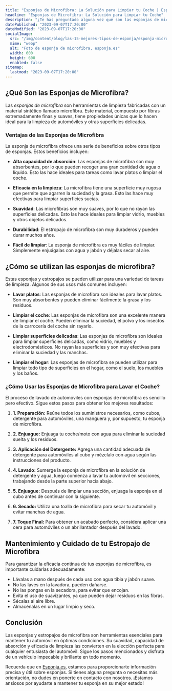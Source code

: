```yaml
---
title: "Esponjas de Microfibra: La Solución para Limpiar tu Coche | Esponja.es"
headline: "Esponjas de Microfibra: La Solución para Limpiar tu Coche"
description: "¿Te has preguntado alguna vez qué son las esponjas de microfibra? Son un tipo de esponja sintética que se ha vuelto muy popular en los últimos años."
datePublished: "2023-09-07T17:20:00"
dateModified: "2023-09-07T17:20:00"
socialImage:
  src: "/img/content/blog/las-15-mejores-tipos-de-esponja/esponja-microfibra.webp"
  mime: "webp"
  alt: "Foto de esponja de microfibra, esponja.es"
  width: 600
  height: 600
  enabled: false
sitemap:
  lastmod: "2023-09-07T17:20:00"
---
```


<Card imagesrc="/img/content/blog/las-15-mejores-tipos-de-esponja/esponja-microfibra.webp" title="Esponjas de Microfibra" amazonlink="https://amzn.to/3OWNccp"/>

## ¿Qué Son las Esponjas de Microfibra?

Las _esponjas de microfibra_ son herramientas de limpieza fabricadas con un material sintético llamado microfibra. Este material, compuesto por fibras extremadamente finas y suaves, tiene propiedades únicas que lo hacen ideal para la limpieza de automóviles y otras superficies delicadas.

### Ventajas de las Esponjas de Microfibra

La esponja de microfibra ofrece una serie de beneficios sobre otros tipos de esponjas. Estos beneficios incluyen:

- **Alta capacidad de absorción**: Las esponjas de microfibra son muy absorbentes, por lo que pueden recoger una gran cantidad de agua o líquido. Esto las hace ideales para tareas como lavar platos o limpiar el coche.

- **Eficacia en la limpieza**: La microfibra tiene una superficie muy rugosa que permite que agarren la suciedad y la grasa. Esto las hace muy efectivas para limpiar superficies sucias.

- **Suavidad**: Las microfibras son muy suaves, por lo que no rayan las superficies delicadas. Esto las hace ideales para limpiar vidrio, muebles y otros objetos delicados.

- **Durabilidad**: El estropajo de microfibra son muy duraderos y pueden durar muchos años.

- **Fácil de limpiar**: La esponja de microfibra es muy fáciles de limpiar. Simplemente enjuágalas con agua y jabón y déjalas secar al aire.


## ¿Cómo se utilizan las esponjas de microfibra?

Estas esponjas y estropajos se pueden utilizar para una variedad de tareas de limpieza. Algunos de sus usos más comunes incluyen:

- **Lavar platos**: Las esponjas de microfibra son ideales para lavar platos. Son muy absorbentes y pueden eliminar fácilmente la grasa y los residuos.

- **Limpiar el coche**: Las esponjas de microfibra son una excelente manera de limpiar el coche. Pueden eliminar la suciedad, el polvo y los insectos de la carrocería del coche sin rayarlo.

- **Limpiar superficies delicadas**: Las esponjas de microfibra son ideales para limpiar superficies delicadas, como vidrio, muebles y electrodomésticos. No rayan las superficies y son muy efectivas para eliminar la suciedad y las manchas.

- **Limpiar el hogar**: Las esponjas de microfibra se pueden utilizar para limpiar todo tipo de superficies en el hogar, como el suelo, los muebles y los baños.


### ¿Cómo Usar las Esponjas de Microfibra para Lavar el Coche?

El proceso de lavado de automóviles con esponjas de microfibra es sencillo pero efectivo. Sigue estos pasos para obtener los mejores resultados:

1. **1. Preparación:** Reúne todos los suministros necesarios, como cubos, detergente para automóviles, una manguera y, por supuesto, tu esponja de microfibra.

2. **2. Enjuague:** Enjuaga tu coche/moto con agua para eliminar la suciedad suelta y los residuos.

3. **3. Aplicación del Detergente:** Agrega una cantidad adecuada de detergente para automóviles al cubo y mézclalo con agua según las instrucciones del producto.

4. **4. Lavado:** Sumerge la esponja de microfibra en la solución de detergente y agua, luego comienza a lavar tu automóvil en secciones, trabajando desde la parte superior hacia abajo.

5. **5. Enjuague:** Después de limpiar una sección, enjuaga la esponja en el cubo antes de continuar con la siguiente.

6. **6. Secado:** Utiliza una toalla de microfibra para secar tu automóvil y evitar manchas de agua.

7. **7. Toque Final:** Para obtener un acabado perfecto, considera aplicar una cera para automóviles o un abrillantador después del lavado.


## Mantenimiento y Cuidado de tu Estropajo de Microfibra

Para garantizar la eficacia continua de tus esponjas de microfibra, es importante cuidarlas adecuadamente:

- Lávalas a mano después de cada uso con agua tibia y jabón suave.
- No las laves en la lavadora, pueden dañarse.
- No las pongas en la secadora, para evitar que encojan.
- Evita el uso de suavizantes, ya que pueden dejar residuos en las fibras.
- Sécalas al aire libre.
- Almacénalas en un lugar limpio y seco.


## Conclusión

Las esponjas y estropajos de microfibra son herramientas esenciales para mantener tu automóvil en óptimas condiciones. Su suavidad, capacidad de absorción y eficacia de limpieza las convierten en la elección perfecta para cualquier entusiasta del automóvil. Sigue los pasos mencionados y disfruta de un vehículo impecable y brillante en todo momento.

Recuerda que en [Esponja.es](https://www.esponja.es), estamos para proporcionarte información precisa y útil sobre esponjas. Si tienes alguna pregunta o necesitas más orientación, no dudes en ponerte en contacto con nosotros. ¡Estamos ansiosos por ayudarte a mantener tu esponja en su mejor estado!